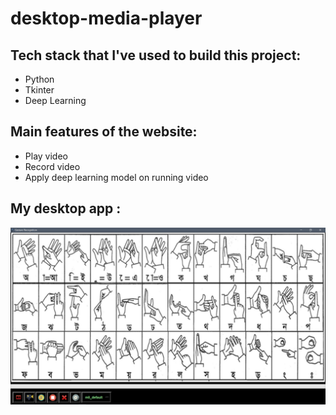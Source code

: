 # desktop-media-player

## Tech stack that I've used to build this project:
- Python 
- Tkinter
- Deep Learning 

## Main features of the website:
- Play video 
- Record video 
- Apply deep learning model on running video  

## My desktop app : 
![e01](https://github.com/nishan-paul-2022/desktop-media-player/blob/main/readme/b01.png)
